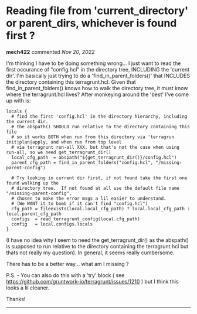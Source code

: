 # Reading file from 'current_directory' or parent_dirs, whichever is found first ?

**mech422** commented *Nov 20, 2022*

I'm thinking I have to be doing something wrong... I just want to read the first occurance of "config.hcl" in the directory tree, INCLUDING the 'current dir'.  I'm basically just trying to do a 'find_in_parent_folders()' that INCLUDES the directory containing this terragrunt.hcl.  Given that find_in_parent_folders() knows how to walk the directory tree, it must know where the terragrunt.hcl lives?  After monkeying around the 'best' I've come up with is:
```
locals {
  # find the first 'config.hcl' in the directory hierarchy, including the current dir.
  # the abspath() SHOULD run relative to the directory containing this file
  # so it works BOTH when run from this directory via 'terragrun init|plan|apply, and when run from top level
  # via terragrunt run-all XXX, but that's not the case when using run-all, so we need get_terragrunt_dir()
  local_cfg_path  = abspath("${get_terragrunt_dir()}/config.hcl")
  parent_cfg_path = find_in_parent_folders("config.hcl", "/missing-parent-config")

  # Try looking in current dir first, if not found take the first one found walking up the
  # directory tree.  If not found at all use the default file name "/missing-parent-config",
  # chosen to make the error msgs a lil easier to understand.
  # (We WANT it to bomb if it can't find "config.hcl")
  cfg_path = fileexists(local.local_cfg_path) ? local.local_cfg_path : local.parent_cfg_path
  configs  = read_terragrunt_config(local.cfg_path)
  config   = local.configs.locals
}
```
(I have no idea why I seem to need the get_terragrunt_dir() as the abspath() is supposed to run relative to the 
directory containing the terragrunt.hcl but thats not really my question).  In general, it seems really cumbersome.

There has to be a better way... what am I missing ?

P.S. - You can also do this with a 'try' block ( see  https://github.com/gruntwork-io/terragrunt/issues/1210 ) 
but I think this looks a lil cleaner.

Thanks!
<br />
***


